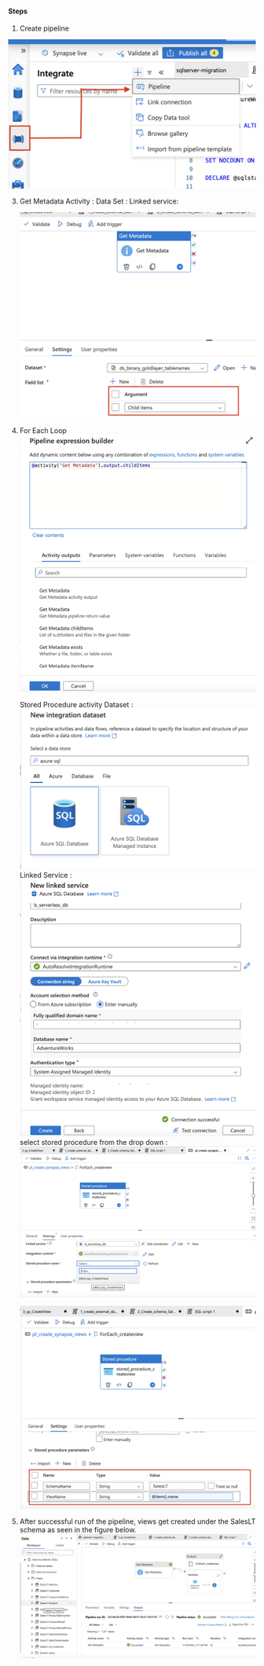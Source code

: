 #### Steps
1. Create pipeline

![create pipeline](/ProjectImages/synapse_createpipeline.png)

3. Get Metadata Activity :
   Data Set :
   Linked service:

   ![get metadata](/ProjectImages/synapse_getmetadata.png)

2. For Each Loop
   ![expression builder](/ProjectImages/synapse_expressionbuilder_foreach.png)

   Stored Procedure activity
       Dataset :   ![](/ProjectImages/synapse_ds_AdventureWorks.png)
       Linked Service :   ![](/ProjectImages/synapse_ls_sqldb.png)
       select stored procedure from the drop down : ![](/ProjectImages/synapse_storedprocedure.png)

   ![](/ProjectImages/synapse_add_sp_parameters.png)

  4. After successful run of the pipeline, views get created under the SalesLT schema as seen in the figure below.
     ![](/ProjectImages/synapse_pipeline_run.png)  
   
